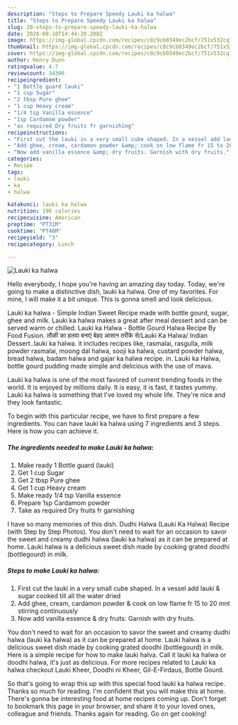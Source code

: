 ```yaml
---
description: "Steps to Prepare Speedy Lauki ka halwa"
title: "Steps to Prepare Speedy Lauki ka halwa"
slug: 20-steps-to-prepare-speedy-lauki-ka-halwa
date: 2020-08-10T14:44:20.208Z
image: https://img-global.cpcdn.com/recipes/c8c9cb0349ec2bcf/751x532cq70/lauki-ka-halwa-recipe-main-photo.jpg
thumbnail: https://img-global.cpcdn.com/recipes/c8c9cb0349ec2bcf/751x532cq70/lauki-ka-halwa-recipe-main-photo.jpg
cover: https://img-global.cpcdn.com/recipes/c8c9cb0349ec2bcf/751x532cq70/lauki-ka-halwa-recipe-main-photo.jpg
author: Henry Dunn
ratingvalue: 4.7
reviewcount: 34306
recipeingredient:
- "1 Bottle guard lauki"
- "1 cup Sugar"
- "2 tbsp Pure ghee"
- "1 cup Heavy cream"
- "1/4 tsp Vanilla essence"
- "1sp Cardamom powder"
- "as required Dry fruits fr garnishing"
recipeinstructions:
- "First cut the lauki in a very small cube shaped. In a vessel add lauki &amp; sugar cooked till all the water dried"
- "Add ghee, cream, cardamon powder &amp; cook on low flame fr 15 to 20 mnt stirring continuously"
- "Now add vanilla essence &amp; dry fruits. Garnish with dry fruits."
categories:
- Recipe
tags:
- lauki
- ka
- halwa

katakunci: lauki ka halwa 
nutrition: 196 calories
recipecuisine: American
preptime: "PT31M"
cooktime: "PT46M"
recipeyield: "3"
recipecategory: Lunch

---
```



![Lauki ka halwa](https://img-global.cpcdn.com/recipes/c8c9cb0349ec2bcf/751x532cq70/lauki-ka-halwa-recipe-main-photo.jpg)

Hello everybody, I hope you're having an amazing day today. Today, we're going to make a distinctive dish, lauki ka halwa. One of my favorites. For mine, I will make it a bit unique. This is gonna smell and look delicious.

Lauki ka halwa - Simple Indian Sweet Recipe made with bottle gourd, sugar, ghee and milk. Lauki ka halwa makes a great after meal dessert and can be served warm or chilled. Lauki ka Halwa - Bottle Gourd Halwa Recipe By Food Fusion. लौकी का हलवा बनाएं बेहद आसान तरीके से/Lauki Ka Halwa/ Indian Dessert..lauki ka halwa. it includes recipes like, rasmalai, rasgulla, milk powder rasmalai, moong dal halwa, sooji ka halwa, custard powder halwa, bread halwa, badam halwa and gajar ka halwa recipe. in. Lauki ka Halwa, bottle gourd pudding made simple and delicious with the use of mava.

Lauki ka halwa is one of the most favored of current trending foods in the world. It is enjoyed by millions daily. It is easy, it is fast, it tastes yummy. Lauki ka halwa is something that I've loved my whole life. They're nice and they look fantastic.


To begin with this particular recipe, we have to first prepare a few ingredients. You can have lauki ka halwa using 7 ingredients and 3 steps. Here is how you can achieve it.

<!--inarticleads1-->

##### The ingredients needed to make Lauki ka halwa:

1. Make ready 1 Bottle guard (lauki)
1. Get 1 cup Sugar
1. Get 2 tbsp Pure ghee
1. Get 1 cup Heavy cream
1. Make ready 1/4 tsp Vanilla essence
1. Prepare 1sp Cardamom powder
1. Take as required Dry fruits fr garnishing


I have so many memories of this dish. Dudhi Halwa (Lauki Ka Halwa) Recipe (with Step by Step Photos). You don&#39;t need to wait for an occasion to savor the sweet and creamy dudhi halwa (lauki ka halwa) as it can be prepared at home. Lauki halwa is a delicious sweet dish made by cooking grated doodhi (bottlegourd) in milk. 

<!--inarticleads2-->

##### Steps to make Lauki ka halwa:

1. First cut the lauki in a very small cube shaped. In a vessel add lauki &amp; sugar cooked till all the water dried
1. Add ghee, cream, cardamon powder &amp; cook on low flame fr 15 to 20 mnt stirring continuously
1. Now add vanilla essence &amp; dry fruits. Garnish with dry fruits.


You don&#39;t need to wait for an occasion to savor the sweet and creamy dudhi halwa (lauki ka halwa) as it can be prepared at home. Lauki halwa is a delicious sweet dish made by cooking grated doodhi (bottlegourd) in milk. Here is a simple recipe for how to make lauki halva. Call it lauki ka halwa or doodhi halwa, it&#39;s just as delicious. For more recipes related to Lauki ka halwa checkout Lauki Kheer, Doodhi ni Kheer, Gil-E-Firdaus, Bottle Gourd. 

So that's going to wrap this up with this special food lauki ka halwa recipe. Thanks so much for reading. I'm confident that you will make this at home. There's gonna be interesting food at home recipes coming up. Don't forget to bookmark this page in your browser, and share it to your loved ones, colleague and friends. Thanks again for reading. Go on get cooking!
